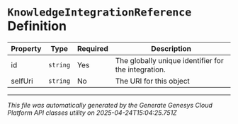 # `KnowledgeIntegrationReference` Definition

| Property | Type | Required | Description |
|----------|------|----------|-------------|
| id | `string` | Yes | The globally unique identifier for the integration. |
| selfUri | `string` | No | The URI for this object |

---

*This file was automatically generated by the Generate Genesys Cloud Platform API classes utility on 2025-04-24T15:04:25.751Z*